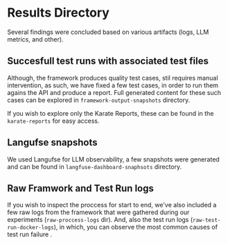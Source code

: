 # Results Directory

Several findings were concluded based on various artifacts (logs, LLM metrics, and other). 

## Succesfull test runs with associated test files

Although, the framework produces quality test cases, stil requires manual intervention, as such, we have fixed a few test cases, in order to run them agains the API and produce a report. Full generated content for these such cases can be explored in `framework-output-snapshots` directory.

If you wish to explore only the Karate Reports, these can be found in the `karate-reports` for easy access.

## Langufse snapshots

We used Langufse for LLM observability, a few snapshots were generated and can be found in `langfuse-dashboard-snaphsots` directory.

## Raw Framwork and Test Run logs
If you wish to inspect the proccess for start to end, we've also included a few raw logs from the framework that were gathered during our experiments (`raw-proccess-logs` dir). And, also the test run logs (`raw-test-run-docker-logs`), in which, you can observe the most common causes of test run failure .
